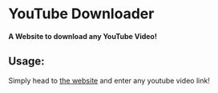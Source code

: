 # YouTube Downloader 

#### A Website to download any YouTube Video! 

## Usage: 

Simply head to [the website]() and enter any youtube video link!


